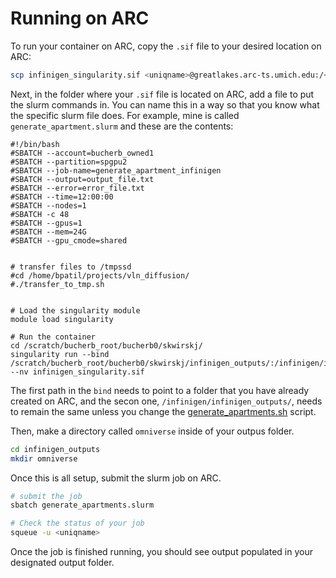 # Running on ARC
To run your container on ARC, copy the `.sif` file to your desired location on ARC:

```bash
scp infinigen_singularity.sif <uniqname>@greatlakes.arc-ts.umich.edu:/<path>/<to>/<destination>/
```

Next, in the folder where your `.sif` file is located on ARC, add a file to put the slurm commands in. You can name this in a way so that you know what the specific slurm file does. For example, mine is called `generate_apartment.slurm` and these are the contents:
```slurm
#!/bin/bash
#SBATCH --account=bucherb_owned1
#SBATCH --partition=spgpu2
#SBATCH --job-name=generate_apartment_infinigen
#SBATCH --output=output_file.txt
#SBATCH --error=error_file.txt
#SBATCH --time=12:00:00
#SBATCH --nodes=1
#SBATCH -c 48
#SBATCH --gpus=1
#SBATCH --mem=24G
#SBATCH --gpu_cmode=shared


# transfer files to /tmpssd
#cd /home/bpatil/projects/vln_diffusion/
#./transfer_to_tmp.sh


# Load the singularity module
module load singularity

# Run the container
cd /scratch/bucherb_root/bucherb0/skwirskj/
singularity run --bind /scratch/bucherb_root/bucherb0/skwirskj/infinigen_outputs/:/infinigen/infinigen_outputs/ --nv infinigen_singularity.sif
```

The first path in the `bind` needs to point to a folder that you have already created on ARC, and the secon one, `/infinigen/infinigen_outputs/`, needs to remain the same unless you change the [generate_apartments.sh](../generate_apartment.sh) script.

Then, make a directory called `omniverse` inside of your outpus folder.
```bash
cd infinigen_outputs
mkdir omniverse
```

Once this is all setup, submit the slurm job on ARC.
```bash
# submit the job
sbatch generate_apartments.slurm

# Check the status of your job
squeue -u <uniqname>
```

Once the job is finished running, you should see output populated in your designated output folder.